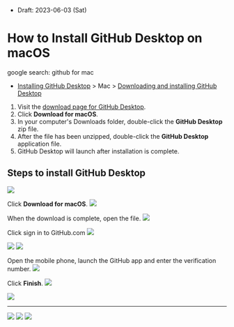 * Draft: 2023-06-03 (Sat)

# How to Install GitHub Desktop on macOS

google search: github for mac
* [Installing GitHub Desktop](https://docs.github.com/en/desktop/installing-and-configuring-github-desktop/installing-and-authenticating-to-github-desktop/installing-github-desktop) > Mac > [Downloading and installing GitHub Desktop](https://docs.github.com/en/desktop/installing-and-configuring-github-desktop/installing-and-authenticating-to-github-desktop/installing-github-desktop#downloading-and-installing-github-desktop)
1. Visit the [download page for GitHub Desktop](https://desktop.github.com/).
2. Click **Download for macOS**.
3. In your computer's Downloads folder, double-click the **GitHub Desktop** zip file.
4. After the file has been unzipped, double-click the **GitHub Desktop** application file.
5. GitHub Desktop will launch after installation is complete.

## Steps to install GitHub Desktop

<img src='images/github_desktop-download_for_macOS.png'>

Click **Download for macOS**.
<img src='images/github_desktop-recent_downloads.png'>

When the download is complete, open the file.
<img src='images/github_desktop-welcome-to-github-desktop.png'>

Click sign in to GitHub.com
<img src='images/github_desktop-authorize_github-desktop.png'>


<img src='images/github_desktop-configure_git.png'>
          
<img src='images/github_desktop-confirm_access.png'>

Open the mobile phone, launch the GitHub app and enter the verification number.
<img src='images/github_desktop-confirm_access_github_mobile.png'>

Click **Finish**.
<img src='images/github_desktop-configure_git.png'>

<img src='images/github_desktop-open_github_desktop.png'>

---
<img src='images/aaa'>

<img src='images/aaa'>

<img src='images/aaa'>
